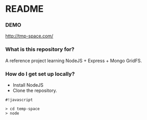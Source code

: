 # README #

### DEMO ###

http://tmp-space.com/

### What is this repository for? ###

A reference project learning NodeJS + Express + Mongo GridFS.

### How do I get set up locally? ###

* Install NodeJS
* Clone the repository.

```
#!javascript

> cd temp-space
> node
```